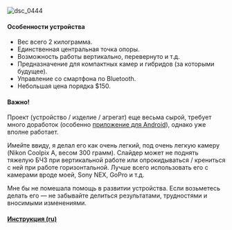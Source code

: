 ![dsc_0444](https://cloud.githubusercontent.com/assets/12122264/7357607/6d51bbba-ed38-11e4-83c1-7b2e98ea3a0e.jpg)

#### Особенности устройства
- Вес всего 2 килограмма.
- Единственная центральная точка опоры.
- Возможность работы вертикально, перевернуто и т.д.
- Предназначение для компактных камер и гибридов (за которыми будущее).
- Управление со смартфона по Bluetooth.
- Небольшая цена порядка $150.

#### Важно!
Проект (устройство / изделие / агрегат) еще весьма сырой, требует много доработок (особенно [приложение для Android](https://github.com/Morn91/Slider_Android_App)), однако уже вполне работает.

Имейте ввиду, я делал его как очень легкий, под очень легкую камеру (Nikon Coolpix A, весом 300 грамм). Слайдер может не поднять тяжелую БЧЗ при вертикальной работе или опрокидываться / крениться с ней при работе горизонтальной. Лучше всего использовать его с камерами вроде моей, Sony NEX, GoPro и т.д.

Мне бы не помешала помощь в развитии устройства. Если возьметесь делать его — не забывайте делиться результатами, трудностями и вносимыми изменениями.

#### [Инструкция (ru)](https://github.com/Morn91/Slider/issues/1)
